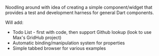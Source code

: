 Noodling around with idea of creating a simple component/widget that provides a test and development harness for general
Dart components.

Will add:
- Todo List - first with code, then support Github lookup (look to use Max's GridHub project)
- Automatic binding/manipulation system for properties
- Simple tabbed browser for various examples
